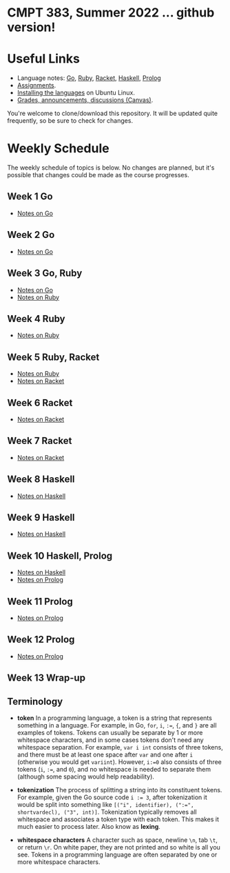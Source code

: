 # CMPT 383, Summer 2022 ... github version!

# Useful Links

- Language notes: [Go](languages/go/go_notes.md),
  [Ruby](languages/ruby/ruby_notes.md),
  [Racket](languages/racket/racket_notes.md),
  [Haskell](languages/haskell/haskell_notes.md),
  [Prolog](languages/prolog/prolog_notes.md)
- [Assignments](assignments/assignments.md).
- [Installing the languages](install.md) on Ubuntu Linux.
- [Grades, announcements, discussions
  (Canvas)](https://canvas.sfu.ca/courses/70067).

You're welcome to clone/download this repository. It will be updated quite
frequently, so be sure to check for changes.


# Weekly Schedule

The weekly schedule of topics is below. No changes are planned, but it's
possible that changes could be made as the course progresses.

## Week 1 Go

- [Notes on Go](go/go_notes.md) 

## Week 2 Go

- [Notes on Go](go/go_notes.md) 

## Week 3 Go, Ruby

- [Notes on Go](go/go_notes.md) 
- [Notes on Ruby](ruby/ruby_notes.md)

## Week 4 Ruby
- [Notes on Ruby](ruby/ruby_notes.md)

## Week 5 Ruby, Racket
- [Notes on Ruby](ruby/ruby_notes.md)
- [Notes on Racket](racket/racket_notes.md)

## Week 6 Racket
- [Notes on Racket](racket/racket_notes.md)

## Week 7 Racket
- [Notes on Racket](racket/racket_notes.md)

## Week 8 Haskell
- [Notes on Haskell](haskell/haskell_notes.md)

## Week 9 Haskell
- [Notes on Haskell](haskell/haskell_notes.md)

## Week 10 Haskell, Prolog
- [Notes on Haskell](haskell/haskell_notes.md)
- [Notes on Prolog](prolog/prolog_notes.md)

## Week 11 Prolog
- [Notes on Prolog](prolog/prolog_notes.md)

## Week 12 Prolog
- [Notes on Prolog](prolog/prolog_notes.md)

## Week 13 Wrap-up


## Terminology

- **token** In a programming language, a token is a string that represents
  something in a language. For example, in Go, `for`, `i`, `:=`, `{`, and `}`
  are all examples of tokens. Tokens can usually be separate by 1 or more
  whitespace characters, and in some cases tokens don't need any whitespace
  separation. For example, `var i int` consists of three tokens, and there
  must be at least one space after `var` and one after `i` (otherwise you
  would get `variint`). However, `i:=0` also consists of three tokens (`i`,
  `:=`, and `0`), and no whitespace is needed to separate them (although some
  spacing would help readability).

- **tokenization** The process of splitting a string into its constituent
  tokens. For example, given the Go source code `i := 3`, after tokenization
  it would be split into something like `[("i", identifier), (":=",
  shortvardecl), ("3", int)]`. Tokenization typically removes all whitespace
  and associates a token type with each token. This makes it much easier to
  process later. Also know as **lexing**.

- **whitespace characters** A character such as space, newline `\n`, tab `\t`,
  or return `\r`. On white paper, they are not printed and so white is all you
  see. Tokens in a programming language are often separated by one or more
  whitespace characters.
